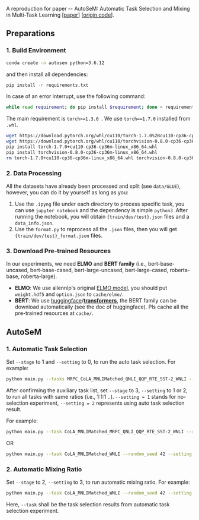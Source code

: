 A reproduction for paper -- AutoSeM: Automatic Task Selection and Mixing in Multi-Task Learning [[paper](https://aclanthology.org/N19-1355/)] [[origin code](https://github.com/HanGuo97/AutoSeM)].


## Preparations
### 1. Build Environment

```bash
conda create -n autosem python=3.6.12
```

and then install all dependencies:

```bash
pip install -r requirements.txt
```

In case of an error interrupt, use the following command:

```bash
while read requirement; do pip install $requirement; done < requirements.txt
```

The main requirement is `torch>=1.3.0 `. We use `torch==1.7.0` installed from `.whl`. 

```bash
wget https://download.pytorch.org/whl/cu110/torch-1.7.0%2Bcu110-cp36-cp36m-linux_x86_64.whl
wget https://download.pytorch.org/whl/cu110/torchvision-0.8.0-cp36-cp36m-linux_x86_64.whl
pip install torch-1.7.0+cu110-cp36-cp36m-linux_x86_64.whl
pip install torchvision-0.8.0-cp36-cp36m-linux_x86_64.whl
rm torch-1.7.0+cu110-cp36-cp36m-linux_x86_64.whl torchvision-0.8.0-cp36-cp36m-linux_x86_64.whl
```

### 2. Data Processing

All the datasets have already been processed and split (see `data/GLUE`), however, you can do it by yourself as long as you:

1. Use the ``.ipyng`` file under each directory to process specific task, you can use ``jupyter notebook`` and the dependency is simple ``python3`` .After running the notebook, you will obtain ``{train/dev/test}.json`` files and a ``data_info.json``. 
2. Use the ``format.py`` to reprocess all the ``.json`` files, then you will get ``{train/dev/test}_format.json`` files.

### 3. Download Pre-trained Resources

 In our experiments, we need **ELMO** and **BERT family** (i.e., bert-base-uncased, bert-base-cased, bert-large-uncased, bert-large-cased, roberta-base, roberta-large).

- **ELMO**: We use allennlp's original [ELMO model](https://allennlp.org/elmo), you should put `weight.hdf5` and `option.json` to ``cache/elmo/``.
- **BERT**: We use [huggingface](https://github.com/huggingface)/**[transformers](https://github.com/huggingface/transformers)**, the BERT family can be download automatically (see the doc of huggingface). Pls cache all the pre-trained resources at ``cache/``.

## AutoSeM
### 1. Automatic Task Selection

Set `--stage` to 1 and `--setting` to 0, to run the auto task selection. For example:

```bash
python main.py --tasks MRPC_CoLA_MNLIMatched_QNLI_QQP_RTE_SST-2_WNLI --random_seed 42 --setting 0 --encoder_type 1 --learning_rate 0.001 --stage 1 --cuda 7 --max_steps 200 --train_batch_size 16 --train_batch_num 10 --eval_batch_size 8 --steps_per_eval 8 
```

After confirming the auxiliary task list, set `--stage` to 3, `--setting` to 1 or 2, to run all tasks with same ratios (i.e., 1:1:1 ..). `--setting = 1` stands for no-selection experiment, `--setting = 2` represents using auto task selection result.

For example:
<!-- ## setting 1&2 -->
<!-- *all auxilary task use same ratiio (1:1:1)*
*setting 2 will use the auxilary tasks chosen from auto task selection* -->

```bash
python main.py --task CoLA_MNLIMatched_MRPC_QNLI_QQP_RTE_SST-2_WNLI --random_seed 42 --setting 1 --encoder_type 1 --learning_rate 0.001 --stage 3 --cuda 1 --max_steps 200 --train_batch_size 16 --train_batch_num 50 --eval_batch_size 8 --steps_per_eval 40 
```

OR

```bash
python main.py --task CoLA_MNLIMatched_WNLI --random_seed 42 --setting 2 --encoder_type 1 --learning_rate 0.001 --stage 3 --cuda 1 --max_steps 200 --train_batch_size 16 --train_batch_num 50 --eval_batch_size 8 --steps_per_eval 40 
```

### 2. Automatic Mixing Ratio

<!-- *training with auto ratio selection* -->
Set `--stage` to 2, `--setting` to 3, to run automatic mixing ratio. For example: 

```bash
python main.py --task CoLA_MNLIMatched_WNLI --random_seed 42 --setting 3 --encoder_type 1 --learning_rate 0.001 --stage 2 --cuda 1 --max_steps 200 --train_batch_size 16 --train_batch_num 20 --eval_batch_size 8 --steps_per_eval 40 --trial_num 10
```

Here, `--task` shall be the task selection results from automatic task selection experiment.